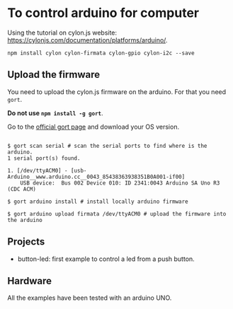 # To control arduino for computer

Using the tutorial on cylon.js website: https://cylonjs.com/documentation/platforms/arduino/.

    npm install cylon cylon-firmata cylon-gpio cylon-i2c --save

## Upload the firmware

You need to upload the cylon.js firmware on the arduino. For that you need `gort`.

**Do not use `npm install -g gort`**.

Go to the [official gort page](http://gort.io/documentation/getting_started/downloads/) and download your OS version.


```bashrc

$ gort scan serial # scan the serial ports to find where is the arduino.
1 serial port(s) found.

1. [/dev/ttyACM0] - [usb-Arduino__www.arduino.cc__0043_85438363938351B0A001-if00]
    USB device:  Bus 002 Device 010: ID 2341:0043 Arduino SA Uno R3 (CDC ACM)

$ gort arduino install # install locally arduino firmware

$ gort arduino upload firmata /dev/ttyACM0 # upload the firmware into the arduino

```

## Projects

* button-led: first example to control a led from a push button.

## Hardware

All the examples have been tested with an arduino UNO.
